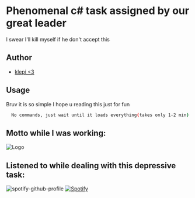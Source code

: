 
# Phenomenal c# task assigned by our great leader

I swear I'll kill myself if he don't accept this


## Author

- [klepi <3](https://github.com/Adklps)


## Usage

Bruv it is so simple I hope u reading this just for fun

```bash
  No commands, just wait until it loads everything(takes only 1-2 min)
```

## Motto while I was working:
![Logo](https://www.boredpanda.com/blog/wp-content/uploads/2022/04/raccoon-memes-instagram-624ae8c78c21d__700.jpg)



## Listened to while dealing with this depressive task:
![spotify-github-profile](https://spotify-github-profile.vercel.app/api/view?uid=hm0bq05plf3kjeq1mqr7lw11o&cover_image=true&theme=novatorem&show_offline=false&background_color=121212&interchange=false&bar_color=53b14f&bar_color_cover=false)
[![Spotify](https://spotify-github-readme.vercel.app/api/spotify)](https://open.spotify.com/track/7GmA9hDInGKV4hH0pvuvcC?si=b7cf7922fca34a51)

